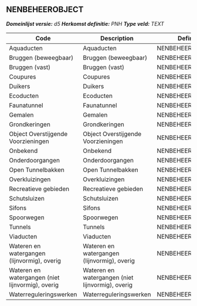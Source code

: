 ﻿## NENBEHEEROBJECT

*__Domeinlijst versie:__ d5*
*__Herkomst definitie:__ PNH*
*__Type veld:__ TEXT*

|__Code__ |__Description__ |__Definitie__	|
|	---	|	---	|   ---	| 
| Aquaducten | Aquaducten | NENBEHEEROBJECTEN |
| Bruggen (beweegbaar) | Bruggen (beweegbaar) | NENBEHEEROBJECTEN |
| Bruggen (vast) | Bruggen (vast) | NENBEHEEROBJECTEN |
| Coupures | Coupures | NENBEHEEROBJECTEN |
| Duikers | Duikers | NENBEHEEROBJECTEN |
| Ecoducten | Ecoducten | NENBEHEEROBJECTEN |
| Faunatunnel | Faunatunnel | NENBEHEEROBJECTEN |
| Gemalen | Gemalen | NENBEHEEROBJECTEN |
| Grondkeringen | Grondkeringen | NENBEHEEROBJECTEN |
| Object Overstijgende Voorzieningen | Object Overstijgende Voorzieningen | NENBEHEEROBJECTEN |
| Onbekend | Onbekend | NENBEHEEROBJECTEN |
| Onderdoorgangen | Onderdoorgangen | NENBEHEEROBJECTEN |
| Open Tunnelbakken | Open Tunnelbakken | NENBEHEEROBJECTEN |
| Overkluizingen | Overkluizingen | NENBEHEEROBJECTEN |
| Recreatieve gebieden | Recreatieve gebieden | NENBEHEEROBJECTEN |
| Schutsluizen | Schutsluizen | NENBEHEEROBJECTEN |
| Sifons | Sifons | NENBEHEEROBJECTEN |
| Spoorwegen | Spoorwegen | NENBEHEEROBJECTEN |
| Tunnels | Tunnels | NENBEHEEROBJECTEN |
| Viaducten | Viaducten | NENBEHEEROBJECTEN |
| Wateren en watergangen (lijnvormig), overig | Wateren en watergangen (lijnvormig), overig | NENBEHEEROBJECTEN |
| Wateren en watergangen (niet lijnvormig), overig | Wateren en watergangen (niet lijnvormig), overig | NENBEHEEROBJECTEN |
| Waterreguleringswerken | Waterreguleringswerken | NENBEHEEROBJECTEN |
